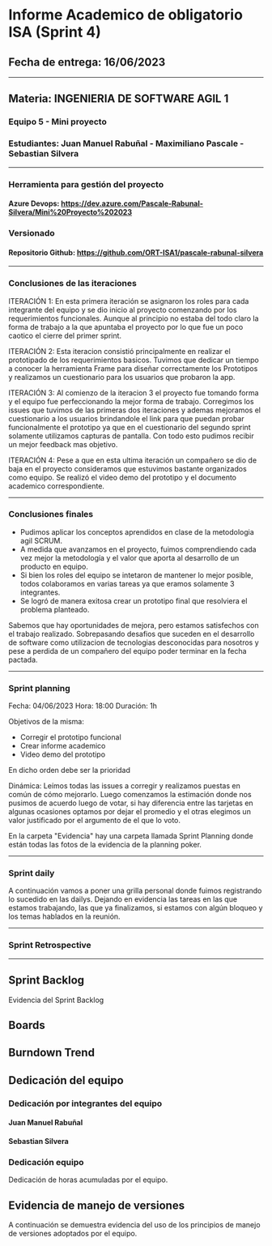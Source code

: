 # Informe Academico de obligatorio ISA (Sprint 4)

## Fecha de entrega: 16/06/2023

---------------------------------------------------------------------------

## Materia: INGENIERIA DE SOFTWARE AGIL 1

### Equipo 5 - Mini proyecto

### Estudiantes: Juan Manuel Rabuñal - Maximiliano Pascale - Sebastian Silvera

---------------------------------------------------------------------------

### Herramienta para gestión del proyecto

#### Azure Devops: <https://dev.azure.com/Pascale-Rabunal-Silvera/Mini%20Proyecto%202023>

### Versionado

#### Repositorio Github: <https://github.com/ORT-ISA1/pascale-rabunal-silvera>

---------------------------------------------------------------------------

### Conclusiones de las iteraciones

ITERACIÓN 1: En esta primera iteración se asignaron los roles para cada integrante del equipo y se dio inicio al proyecto comenzando por los requerimientos funcionales. Aunque al principio no estaba del todo claro la forma de trabajo a la que apuntaba el proyecto por lo que fue un poco caotico el cierre del primer sprint. 

ITERACIÓN 2: Esta iteracion consistió principalmente en realizar el prototipado de los requerimientos basicos. Tuvimos que dedicar un tiempo a conocer la herramienta Frame para diseñar correctamente los Prototipos y realizamos un cuestionario para los usuarios que probaron la app.

ITERACIÓN 3: Al comienzo de la iteracion 3 el proyecto fue tomando forma y el equipo fue perfeccionando la mejor forma de trabajo. Corregimos los issues que tuvimos de las primeras dos iteraciones y ademas mejoramos el cuestionario a los usuarios brindandole el link para que puedan probar funcionalmente el prototipo ya que en el cuestionario del segundo sprint solamente utilizamos capturas de pantalla.
Con todo esto pudimos recibir un mejor feedback mas objetivo. 

ITERACIÓN 4: Pese a que en esta ultima iteración un compañero se dio de baja en el proyecto consideramos que estuvimos bastante organizados como equipo. Se realizó el video demo del prototipo y el documento academico correspondiente. 

---------------------------------------------------------------------------

### Conclusiones finales

- Pudimos aplicar los conceptos aprendidos en clase de la metodologia agil SCRUM.
- A medida que avanzamos en el proyecto, fuimos comprendiendo cada vez mejor la metodología y el valor que aporta al desarrollo de un producto en equipo.
- Si bien los roles del equipo se intetaron de mantener lo mejor posible, todos colaboramos en varias tareas ya que eramos solamente 3 integrantes.
- Se logró de manera exitosa crear un prototipo final que resolviera el problema planteado. 

Sabemos que hay oportunidades de mejora, pero estamos satisfechos con el trabajo realizado.
Sobrepasando desafios que suceden en el desarrollo de software como utilizacion de tecnologias desconocidas para nosotros y pese a perdida de un compañero del equipo poder terminar en la fecha pactada.

---------------------------------------------------------------------------

### Sprint planning

Fecha: 04/06/2023
Hora: 18:00
Duración: 1h

Objetivos de la misma:
-	Corregir el prototipo funcional
-	Crear informe academico
-	Video demo del prototipo

En dicho orden debe ser la prioridad

Dinámica:
Leímos todas las issues a corregir y realizamos puestas en común de cómo mejorarlo.
Luego comenzamos la estimación donde nos pusimos de acuerdo luego de votar, si hay diferencia entre las tarjetas en algunas ocasiones optamos por dejar el promedio y el otras elegimos un valor justificado por el argumento de el que lo voto.

En la carpeta "Evidencia" hay una carpeta llamada Sprint Planning donde están todas las fotos de la evidencia de la planning poker.

---------------------------------------------------------------------------

### Sprint daily

A continuación vamos a poner una grilla personal donde fuimos registrando lo sucedido en las dailys.
Dejando en evidencia las tareas en las que estamos trabajando, las que ya finalizamos, si estamos con algún bloqueo y los temas hablados en la reunión.

---------------------------------------------------------------------------

### Sprint Retrospective



---------------------------------------------------------------------------

## Sprint Backlog

Evidencia del Sprint Backlog


## Boards


## Burndown Trend



## Dedicación del equipo

### Dedicación por integrantes del equipo

#### Juan Manuel Rabuñal


#### Sebastian Silvera


### Dedicación equipo

Dedicación de horas acumuladas por el equipo.

## Evidencia de manejo de versiones

A continuación se demuestra evidencia del uso de los principios de manejo de versiones adoptados por el equipo.
